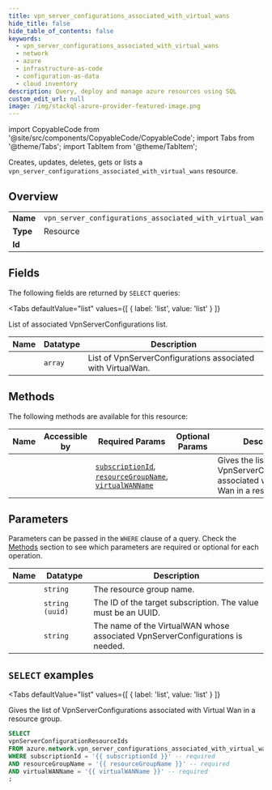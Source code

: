 ```yaml
--- 
title: vpn_server_configurations_associated_with_virtual_wans
hide_title: false
hide_table_of_contents: false
keywords:
  - vpn_server_configurations_associated_with_virtual_wans
  - network
  - azure
  - infrastructure-as-code
  - configuration-as-data
  - cloud inventory
description: Query, deploy and manage azure resources using SQL
custom_edit_url: null
image: /img/stackql-azure-provider-featured-image.png
---
```


import CopyableCode from '@site/src/components/CopyableCode/CopyableCode';
import Tabs from '@theme/Tabs';
import TabItem from '@theme/TabItem';

Creates, updates, deletes, gets or lists a <code>vpn_server_configurations_associated_with_virtual_wans</code> resource.

## Overview
<table><tbody>
<tr><td><b>Name</b></td><td><code>vpn_server_configurations_associated_with_virtual_wans</code></td></tr>
<tr><td><b>Type</b></td><td>Resource</td></tr>
<tr><td><b>Id</b></td><td><CopyableCode code="azure.network.vpn_server_configurations_associated_with_virtual_wans" /></td></tr>
</tbody></table>

## Fields

The following fields are returned by `SELECT` queries:

<Tabs
    defaultValue="list"
    values={[
        { label: 'list', value: 'list' }
    ]}
>
<TabItem value="list">

List of associated VpnServerConfigurations list.

<table>
<thead>
    <tr>
    <th>Name</th>
    <th>Datatype</th>
    <th>Description</th>
    </tr>
</thead>
<tbody>
<tr>
    <td><CopyableCode code="vpnServerConfigurationResourceIds" /></td>
    <td><code>array</code></td>
    <td>List of VpnServerConfigurations associated with VirtualWan.</td>
</tr>
</tbody>
</table>
</TabItem>
</Tabs>

## Methods

The following methods are available for this resource:

<table>
<thead>
    <tr>
    <th>Name</th>
    <th>Accessible by</th>
    <th>Required Params</th>
    <th>Optional Params</th>
    <th>Description</th>
    </tr>
</thead>
<tbody>
<tr>
    <td><a href="#list"><CopyableCode code="list" /></a></td>
    <td><CopyableCode code="select" /></td>
    <td><a href="#parameter-subscriptionId"><code>subscriptionId</code></a>, <a href="#parameter-resourceGroupName"><code>resourceGroupName</code></a>, <a href="#parameter-virtualWANName"><code>virtualWANName</code></a></td>
    <td></td>
    <td>Gives the list of VpnServerConfigurations associated with Virtual Wan in a resource group.</td>
</tr>
</tbody>
</table>

## Parameters

Parameters can be passed in the `WHERE` clause of a query. Check the [Methods](#methods) section to see which parameters are required or optional for each operation.

<table>
<thead>
    <tr>
    <th>Name</th>
    <th>Datatype</th>
    <th>Description</th>
    </tr>
</thead>
<tbody>
<tr id="parameter-resourceGroupName">
    <td><CopyableCode code="resourceGroupName" /></td>
    <td><code>string</code></td>
    <td>The resource group name.</td>
</tr>
<tr id="parameter-subscriptionId">
    <td><CopyableCode code="subscriptionId" /></td>
    <td><code>string (uuid)</code></td>
    <td>The ID of the target subscription. The value must be an UUID.</td>
</tr>
<tr id="parameter-virtualWANName">
    <td><CopyableCode code="virtualWANName" /></td>
    <td><code>string</code></td>
    <td>The name of the VirtualWAN whose associated VpnServerConfigurations is needed.</td>
</tr>
</tbody>
</table>

## `SELECT` examples

<Tabs
    defaultValue="list"
    values={[
        { label: 'list', value: 'list' }
    ]}
>
<TabItem value="list">

Gives the list of VpnServerConfigurations associated with Virtual Wan in a resource group.

```sql
SELECT
vpnServerConfigurationResourceIds
FROM azure.network.vpn_server_configurations_associated_with_virtual_wans
WHERE subscriptionId = '{{ subscriptionId }}' -- required
AND resourceGroupName = '{{ resourceGroupName }}' -- required
AND virtualWANName = '{{ virtualWANName }}' -- required
;
```
</TabItem>
</Tabs>
